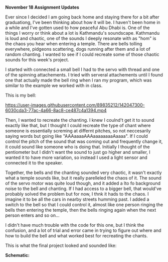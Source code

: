 **November 18 Assignment Updates**

Ever since I decided I am going back home and staying there for a bit after graduationg, I've been thinking about how it will be. I haven't been home in a while and I've gotten used to how peaceful Abu Dhabi is. One of the things I worry or think about a lot is Kathmandu's soundscape. Kathmandu is loud and chaotic, one of the sounds I deeply resonate with as "hom" is the chaos you hear when entering a temple. There are bells tolling everywhere, pidgeons scattering, dogs running after them and a lot of random chanting. I wanted to see if I could recreate some of those chaotic sounds for this week's project. 


I started with connected a small bell I had to the servo with thread and one of the spinning attachements. I tried with serveral attachements until I found one that actually made the bell ring when I ran my program, which was similar to the example we worked with in class. 

This is my bell: 


https://user-images.githubusercontent.com/89835212/142047300-6030cda3-77ac-4a66-8ac8-ce487c4a1394.mp4

Then, I wanted to recreate the chanting. I knew I coulnd't get it to sound exactly like that, but I thought I could recreate the type of chant where someone is essentially screming at differnt pitches, so not neccesarily saying words but going like "AAAaaaaAAAaaaaaaaaAaaaa". If I could control the pitch of the sound that was coming out and frequently change it, it could sound like someone who is doing that. Initially I thought of the pentiometer but I didn't want the sound to just go higher and smaller, I wanted it to have more variation, so instead I used a light sensor and connected it to the speaker. 

Together, the bells and the chanting sounded very chaotic, it wasn't exactly what a temple sounds like, but it really parelleled the chaos of it. The sound of the servo motor was quite loud though, and it added a lto fo background noise to the bell and chanting. If I had access to a bigger bell, that would've probably solved the problem but for now, I thnk it hads to the chaos. I imagine it to be all the cars in nearby streets humming past. I added a switch to the bell so that I could control it, almost like one person ringing the bells then entering the temple, then the bells ringing again when the next person enters and so on... 

I didn't have much trouble with the code for this one, but I think the confusion, and a lot of trial and error came in trying to figure out where and how to build the bell and what worked best for recreating the chants. 

This is what the final project looked and sounded like: 

**Schematic:**



